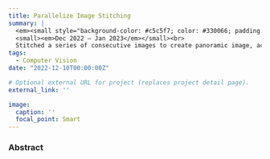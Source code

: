 ```yaml
---
title: Parallelize Image Stitching
summary: |
  <em><small style="background-color: #c5c5f7; color: #330066; padding: 5px;">C++/CUDA/OpenMP/OpenCV</small></em><br>
  <small><em>Dec 2022 – Jan 2023</em></small><br>
  Stitched a series of consecutive images to create panoramic image, accelerating the RANSAC algorithm and Homography transform using CUDA for parallel computation, achieving a <b style="color: red;">5.3x</b> speedup using a single GPU
tags:
  - Computer Vision
date: "2022-12-10T00:00:00Z"

# Optional external URL for project (replaces project detail page).
external_link: ''

image:
  caption: ''
  focal_point: Smart
---
```

### Abstract